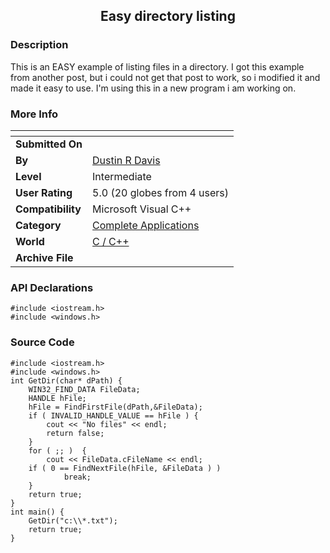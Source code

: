 ﻿<div align="center">

## Easy directory listing


</div>

### Description

This is an EASY example of listing files in a directory. I got this example from another post, but i could not get that post to work, so i modified it and made it easy to use. I'm using this in a new program i am working on.
 
### More Info
 


<span>             |<span>
---                |---
**Submitted On**   |
**By**             |[Dustin R Davis](https://github.com/Planet-Source-Code/PSCIndex/blob/master/ByAuthor/dustin-r-davis.md)
**Level**          |Intermediate
**User Rating**    |5.0 (20 globes from 4 users)
**Compatibility**  |Microsoft Visual C\+\+
**Category**       |[Complete Applications](https://github.com/Planet-Source-Code/PSCIndex/blob/master/ByCategory/complete-applications__3-7.md)
**World**          |[C / C\+\+](https://github.com/Planet-Source-Code/PSCIndex/blob/master/ByWorld/c-c.md)
**Archive File**   |[](https://github.com/Planet-Source-Code/dustin-r-davis-easy-directory-listing__3-5019/archive/master.zip)

### API Declarations

```
#include <iostream.h>
#include <windows.h>
```


### Source Code

```
#include <iostream.h>
#include <windows.h>
int GetDir(char* dPath) {
	WIN32_FIND_DATA FileData;
	HANDLE hFile;
	hFile = FindFirstFile(dPath,&FileData);
	if ( INVALID_HANDLE_VALUE == hFile ) {
		cout << "No files" << endl;
		return false;
	}
	for ( ;; )	{
		cout << FileData.cFileName << endl;
    if ( 0 == FindNextFile(hFile, &FileData ) )
			break;
  	}
	return true;
}
int main() {
	GetDir("c:\\*.txt");
	return true;
}
```

